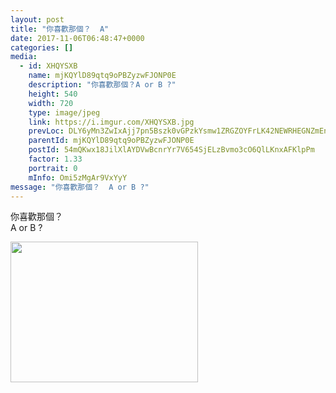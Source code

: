 ```yaml
---
layout: post
title: "你喜歡那個？  A" 
date: 2017-11-06T06:48:47+0000 
categories: [] 
media:
  - id: XHQYSXB
    name: mjKQYlD89qtq9oPBZyzwFJONP0E
    description: "你喜歡那個？A or B ?"   
    height: 540
    width: 720
    type: image/jpeg
    link: https://i.imgur.com/XHQYSXB.jpg
    prevLoc: DLY6yMn3ZwIxAjj7pn5Bszk0vGPzkYsmw1ZRGZOYFrLK42NEWRHEGNZmEnE3TNgmLgq7yOFm7xnNY3RZSWkANoPJkqTM53DR1pM7f8RDl68zmkiXMkBljzz9CV4wWQw719TyQlj700DkcZ6On16n4ZTYpYvko1zohk4nYk7mZBHnKKZov3VEhnGKLrrmMMcMw8657NxVijwDWZvEG6fM01Nmno9vsByqXz8PgOUgYBG5VpZ5cZxk8l0MDkiP7BPY7jgRTGv
    parentId: mjKQYlD89qtq9oPBZyzwFJONP0E
    postId: 54mQKwx18JilXlAYDVwBcnrYr7V654SjELzBvmo3cO6QlLKnxAFKlpPm
    factor: 1.33
    portrait: 0
    mInfo: Omi5zMgAr9VxYyY
message: "你喜歡那個？  A or B ?"
---
```


你喜歡那個？  
A or B ?


[//]: #media:  
<a href="https://i.imgur.com/XHQYSXB.jpg"><img src="https://i.imgur.com/XHQYSXB.jpg" height="225" width="300" /></a> 
 

